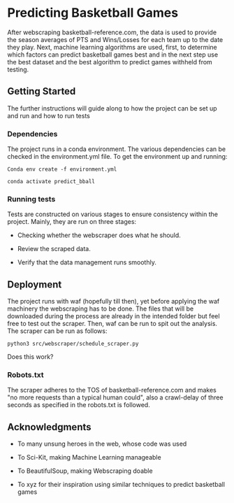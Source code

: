 # Predicting Basketball Games

After webscraping basketball-reference.com, the data is used to provide the season
averages of PTS and Wins/Losses for each team up to the date they play. Next,
machine learning algorithms are used, first, to determine which factors can predict
basketball games best and in the next step use the best dataset and the best algorithm
to predict games withheld from testing.

## Getting Started

The further instructions will guide along to how the project can be set up and run and how
to run tests

### Dependencies

The project runs in a conda environment. The various dependencies can be checked in the
environment.yml file.
To get the environment up and running:

```
Conda env create -f environment.yml

conda activate predict_bball
```

### Running tests

Tests are constructed on various stages to ensure consistency within the project. Mainly,
they are run on three stages:

* Checking whether the webscraper does what he should.

* Review the scraped data.

* Verify that the data management runs smoothly.

## Deployment

The project runs with waf (hopefully till then), yet before applying the waf machinery the webscraping
has to be done. The files that will be downloaded during the process are already in the intended folder but feel free
to test out the scraper. Then, waf can be run to spit out the analysis. The scraper can be run as follows:

```
python3 src/webscraper/schedule_scraper.py
```
Does this work?

### Robots.txt

The scraper adheres to the TOS of basketball-reference.com and makes "no more requests than a typical human could", also a crawl-delay of three seconds as specified in the robots.txt is followed.

## Acknowledgments

* To many unsung heroes in the web, whose code was used

* To Sci-Kit, making Machine Learning manageable

* To BeautifulSoup, making Webscraping doable

* To xyz for their inspiration using similar techniques to predict basketball games
